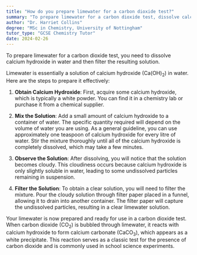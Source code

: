 ```yaml
---
title: "How do you prepare limewater for a carbon dioxide test?"
summary: "To prepare limewater for a carbon dioxide test, dissolve calcium hydroxide in water and filter the resulting solution."
author: "Dr. Harriet Collins"
degree: "MSc in Chemistry, University of Nottingham"
tutor_type: "GCSE Chemistry Tutor"
date: 2024-02-26
---
```


To prepare limewater for a carbon dioxide test, you need to dissolve calcium hydroxide in water and then filter the resulting solution.

Limewater is essentially a solution of calcium hydroxide ($\text{Ca(OH)}_2$) in water. Here are the steps to prepare it effectively:

1. **Obtain Calcium Hydroxide**: First, acquire some calcium hydroxide, which is typically a white powder. You can find it in a chemistry lab or purchase it from a chemical supplier.

2. **Mix the Solution**: Add a small amount of calcium hydroxide to a container of water. The specific quantity required will depend on the volume of water you are using. As a general guideline, you can use approximately one teaspoon of calcium hydroxide for every litre of water. Stir the mixture thoroughly until all of the calcium hydroxide is completely dissolved, which may take a few minutes.

3. **Observe the Solution**: After dissolving, you will notice that the solution becomes cloudy. This cloudiness occurs because calcium hydroxide is only slightly soluble in water, leading to some undissolved particles remaining in suspension.

4. **Filter the Solution**: To obtain a clear solution, you will need to filter the mixture. Pour the cloudy solution through filter paper placed in a funnel, allowing it to drain into another container. The filter paper will capture the undissolved particles, resulting in a clear limewater solution.

Your limewater is now prepared and ready for use in a carbon dioxide test. When carbon dioxide ($\text{CO}_2$) is bubbled through limewater, it reacts with calcium hydroxide to form calcium carbonate ($\text{CaCO}_3$), which appears as a white precipitate. This reaction serves as a classic test for the presence of carbon dioxide and is commonly used in school science experiments.
    